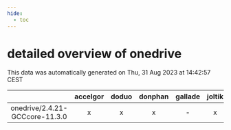 ```yaml
---
hide:
  - toc
---
```


detailed overview of onedrive
=============================


This data was automatically generated on Thu, 31 Aug 2023 at 14:42:57 CEST  

| |accelgor|doduo|donphan|gallade|joltik|skitty|swalot|victini|
| :---: | :---: | :---: | :---: | :---: | :---: | :---: | :---: | :---: |
|onedrive/2.4.21-GCCcore-11.3.0|x|x|x|-|x|x|x|x|
